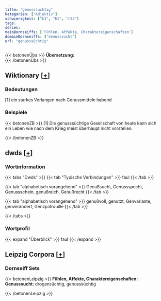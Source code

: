 ```yaml
---
title: "genusssüchtig"
kategorien: ["Adjektiv"]
schwierigkeit: ["k1", "h2", "r22"]
tags:
series:
mainDornseiffs: ['Fühlen, Affekte, Charaktereigenschaften']
domainDornseiffs: ['Genusssucht']
url: "genusssüchtig"
---
```


{{< betonenÜbs >}}
**Übersetzung:**  
{{< /betonenÜbs >}}

## Wiktionary [[+](https://de.wiktionary.org/wiki/genusssüchtig)]

### Bedeutungen
[1] ein starkes Verlangen nach Genussmitteln habend  

### Beispiele
{{< betonenZB >}}
[1] Die genusssüchtige Gesellschaft von heute kann sich ein Leben wie nach dem Krieg meist überhaupt nicht vorstellen.  

{{< /betonenZB >}}


## dwds [[+](https://www.dwds.de/wb/genusssüchtig)]

### Wortinformation
{{< tabs "Dwds" >}}
{{< tab "Typische Verbindungen" >}}
faul
{{< /tab >}}

{{< tab "alphabetisch vorangehend" >}}
Genußsucht, Genussspecht, Genussschein, genußreich, Genußrecht
{{< /tab >}}

{{< tab "alphabetisch vorangehend" >}}
genußvoll, genutzt, Genvariante, genverändert, Genzpatrouille
{{< /tab >}}

{{< /tabs >}}

### Wortprofil
{{< expand "Überblick" >}} faul {{< /expand >}}

## Leipzig Corpora [[+](https://corpora.uni-leipzig.de/en/res?word=genusssüchtig&corpusId=deu_newscrawl-public_2018)]

### Dornseiff Sets
{{< betonenLeipzig >}}
**Fühlen, Affekte, Charaktereigenschaften:**  
**Genusssucht:** drogensüchtig, genusssüchtig  

{{< /betonenLeipzig >}}
